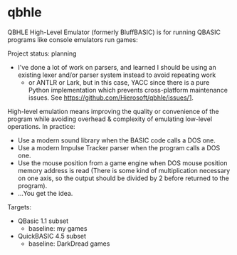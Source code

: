 # qbhle
QBHLE High-Level Emulator (formerly BluffBASIC) is for running QBASIC programs like console emulators run games:

Project status: planning
- I've done a lot of work on parsers, and learned I should be using an existing lexer and/or parser system instead to avoid repeating work
  - or ANTLR or Lark, but in this case, YACC since there is a pure Python implementation which prevents cross-platform maintenance issues. See <https://github.com/Hierosoft/qbhle/issues/1>.

High-level emulation means improving the quality or convenience of the program while avoiding overhead & complexity of emulating low-level operations. In practice:
- Use a modern sound library when the BASIC code calls a DOS one.
- Use a modern Impulse Tracker parser when the program calls a DOS one.
- Use the mouse position from a game engine when DOS mouse position memory address is read (There is some kind of multiplication necessary on one axis, so the output should be divided by 2 before returned to the program).
- ...You get the idea.

Targets:
- QBasic 1.1 subset
  - baseline: my games
- QuickBASIC 4.5 subset
  - baseline: DarkDread games
